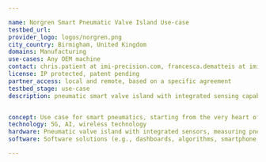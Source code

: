 ```yaml
---

name: Norgren Smart Pneumatic Valve Island Use-case
testbed_url: 
provider_logo: logos/norgren.png
city_country: Birmigham, United Kingdom
domains: Manufacturing
use-cases: Any OEM machine
contact: chris.patient at imi-precision.com, francesca.dematteis at imi-precision.com
license: IP protected, patent pending 
partner_access: local and remote, based on a specific agreement
testbed_stage: use-case
description: pneumatic smart valve island with integrated sensing capabilities, edge data processing; local (on-local-display and/or PLC) and/or remote data visualization, including on the cloud. Currently, product in prototype phase; physical demo rig available. Patent pending. Helping customers keep operational costs low by monitoring the whole pneumatic system (up-and-down-stream); helps avoiding downtime, identifying, predicting faults and provide advice on how to fix them; predicting components end-of-life and help users replacing faulty products fast; also helps keeping costs low by monitoring compressed air consumption, identifying, and stopping leakages. Ideal product for any OEM, particularly on machines where pneumatics is critical. Suit any sector and any application. Modular and flexible solution to suit virtually any specific customer need, thanks to a ‘pick-and-choose' style menu of features and intelligent capabilities.


concept: Use case for smart pneumatics, starting from the very heart of a pneumatics system, thus the valve island. Test & learn about AI, machine learning, 5G, wireless technology, APIs. 
technology: 5G, AI, wireless technology
hardware: Pneumatic valve island with integrated sensors, measuring pneumatics KPIs, (e.g., pressure, flow), predicting life cycle, monitoring air consumption, monitoring components up-/down-stream, faults identification; IIoT gateway (OPC-UA and MQTT communication).
software: Software solutions (e.g., dashboards, algorithms, smartphone app) to provide actionable insights and pneumatics utilization best advice

---
```

